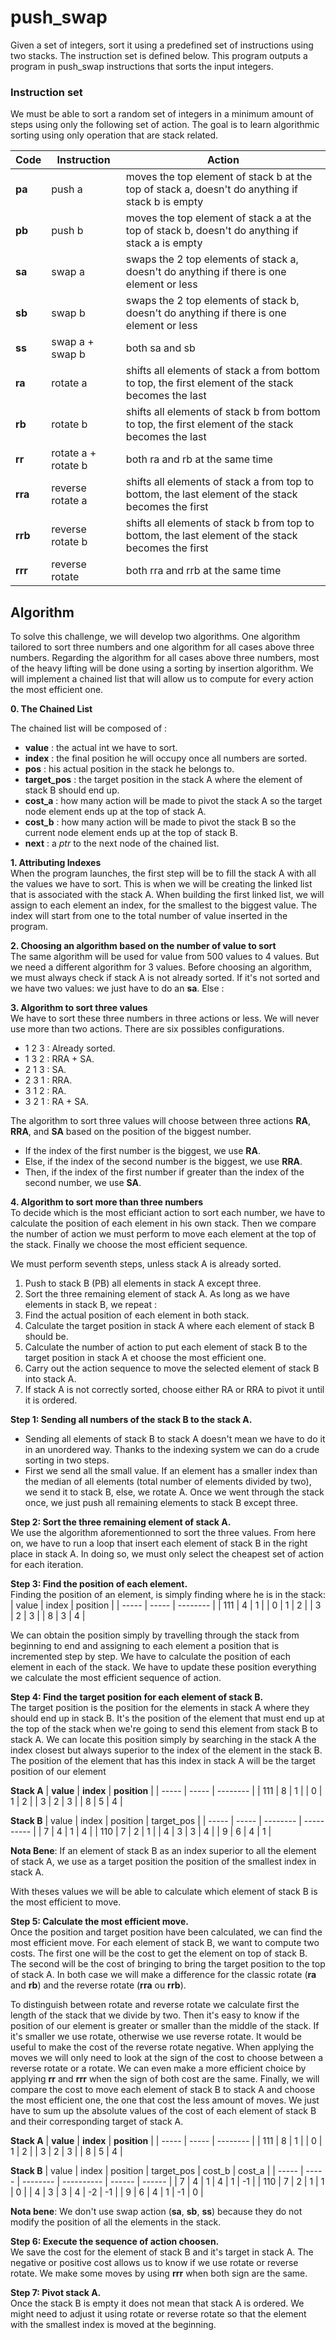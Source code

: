 # push_swap
Given a set of integers, sort it using a predefined set of instructions using two stacks. The instruction set is defined below. This program outputs a program in push_swap instructions that sorts the input integers.

### Instruction set
We must be able to sort a random set of integers in a minimum amount of steps using only the following set of action. The goal is to learn algorithmic sorting using only operation that are stack related.

| Code    | Instruction	         | Action |
| ------- | -------------------- | ------ |
| **pa**  |	push a	              | moves the top element of stack b at the top of stack a, doesn't do anything if stack b is empty |
| **pb**  |	push b	              | moves the top element of stack a at the top of stack b, doesn't do anything if stack a is empty |
| **sa**  |	swap a                |	swaps the 2 top elements of stack a, doesn't do anything if there is one element or less |
| **sb**  |	swap b                |	swaps the 2 top elements of stack b, doesn't do anything if there is one element or less |
| **ss**  |	swap a + swap b       |	both sa and sb |
| **ra**  |	rotate a              |	shifts all elements of stack a from bottom to top, the first element of the stack becomes the last |
| **rb**  |	rotate b	            | shifts all elements of stack b from bottom to top, the first element of the stack becomes the last |
| **rr**  | rotate a + rotate b   |	both ra and rb at the same time |
| **rra** |	reverse rotate a	    | shifts all elements of stack a from top to bottom, the last element of the stack becomes the first |
| **rrb** |	reverse rotate b	    | shifts all elements of stack b from top to bottom, the last element of the stack becomes the first |
| **rrr** | reverse rotate        | both rra and rrb at the same time |

## Algorithm

To solve this challenge, we will develop two algorithms. One algorithm tailored to sort three numbers and one algorithm for all cases above three numbers.
Regarding the algorithm for all cases above three numbers, most of the heavy lifting will be done using a sorting by insertion algorithm. 
We will implement a chained list that will allow us to compute for every action the most efficient one. 

**0. The Chained List**  
 
The chained list will be composed of : 
- **value** : the actual int we have to sort.
- **index** : the final position he will occupy once all numbers are sorted.
- **pos** : his actual position in the stack he belongs to.
- **target_pos** : the target position in the stack A where the element of stack B should end up.
- **cost_a** : how many action will be made to pivot the stack A so the target node element ends up at the top of stack A.
- **cost_b** : how many action will be made to pivot the stack B so the current node element ends up at the top of stack B.
- **next** : a *ptr* to the next node of the chained list.

**1. Attributing Indexes**  
When the program launches, the first step will be to fill the stack A with all the values we have to sort. This is when we will be creating the linked list that is associated with the stack A.
When building the first linked list, we will assign to each element an index, for the smallest to the biggest value. The index will start from one to the total number of value inserted in the program.

**2. Choosing an algorithm based on the number of value to sort**  
The same algorithm will be used for value from 500 values to 4 values. But we need a different algorithm for 3 values. Before choosing an algorithm, we must always check if stack A is not already sorted.
If it's not sorted and we have two values: we just have to do an **sa**. 
Else : 

**3. Algorithm to sort three values**  
We have to sort these three numbers in three actions or less. We will never use more than two actions. There are six possibles configurations.
- 1 2 3 : Already sorted.
- 1 3 2 : RRA + SA.
- 2 1 3 : SA.
- 2 3 1 : RRA.
- 3 1 2 : RA.
- 3 2 1 : RA + SA.

The algorithm to sort three values will choose between three actions **RA**, **RRA**, and **SA** based on the position of the biggest number.
- If the index of the first number is the biggest, we use **RA**.
- Else, if the index of the second number is the biggest, we use **RRA**.
- Then, if the index of the first number if greater than the index of the second number, we use **SA**.

**4. Algorithm to sort more than three numbers**  
 To decide which is the most efficiant action to sort each number, we have to calculate the position of each element in his own stack. Then we compare the number of action we must perform to move each element at the top of the stack. Finally we choose the most efficient sequence.
 
We must perform seventh steps, unless stack A is already sorted.
 1. Push to stack B (PB) all elements in stack A except three. 
 2. Sort the three remaining element of stack A.
 As long as we have elements in stack B, we repeat : 
 3. Find the actual position of each element in both stack.
 4. Calculate the target position in stack A where each element of stack B should be.
 5. Calculate the number of action to put each element of stack B to the target position in stack A et choose the most efficient one.
 6. Carry out the action sequence to move the selected element of stack B into stack A. 
 7. If stack A is not correctly sorted, choose either RA or RRA to pivot it until it is ordered.

**Step 1: Sending all numbers of the stack B to the stack A.**    
- Sending all elements of stack B to stack A doesn't mean we have to do it in an unordered way. Thanks to the indexing system we can do a crude sorting in two steps.
- First we send all the small value. If an element has a smaller index than the median of all elements (total number of elements divided by two), we send it to stack B, else, we rotate A. Once we went through the stack once, we just push all remaining elements to stack B except three.

**Step 2: Sort the three remaining element of stack A.**    
We use the algorithm aforementionned to sort the three values.
From here on, we have to run a loop that insert each element of stack B in the right place in stack A. In doing so, we must only select the cheapest set of action for each iteration.

**Step 3: Find the position of each element.**  
Finding the position of an element, is simply finding where he is in the stack: 
| value | index | position |
| ----- | ----- | -------- |
| 111   | 4     | 1        | 
| 0     | 1     | 2        |
| 3     | 2     | 3        |
| 8     | 3     | 4        |

We can obtain the position simply by travelling through the stack from beginning to end and assigning  to each element a position that is incremented step by step. We have to calculate the position of each element in each of the stack. We have to update these position everything we calculate the most efficient sequence of action. 


**Step 4: Find the target position for each element of stack B.**  
The target position is the position for the elements in stack A where they should end up in stack B. It's the position of the element that must end up at the top of the stack when we're going to send this element from stack B to stack A. We can locate this position simply by searching in the stack A the index closest but always superior to the index of the element in the stack B. The position of the element that has this index in stack A will be the target position of our element

**Stack A**
| **value** | **index** | **position** |
| ----- | ----- | -------- |
| 111   | 8     | 1        | 
| 0     | 1     | 2        |
| 3     | 2     | 3        |
| 8     | 5     | 4        |

**Stack B**
| value | index | position | target_pos | 
| ----- | ----- | -------- | ---------- |
| 7     | 4     | 1        | 4          |
| 110   | 7     | 2        | 1          |
| 4     | 3     | 3        | 4          |
| 9     | 6     | 4        | 1          |

**Nota Bene**: If an element of stack B as an index superior to all the element of stack A, we use as a target position the position of the smallest index in stack A.

With theses values we will be able to calculate which element of stack B is the most efficient to move. 

**Step 5: Calculate the most efficient move.**  
Once the position and target position have been calculated, we can find the most efficient move.
For each element of stack B, we want to compute two costs. The first one will be the cost to get the element on top of stack B. The second will be the cost of bringing to bring the target position to the top of stack A. 
In both case we will make a difference for the classic rotate (**ra** and **rb**) and the reverse rotate (**rra** ou **rrb**).

To distinguish between rotate and reverse rotate we calculate first the length of the stack that we divide by two. Then it's easy to know if the position of our element is greater or smaller than the middle of the stack. If it's smaller we use rotate, otherwise we use reverse rotate.
It would be useful to make the cost of the reverse rotate negative. When applying the moves we will only need to look at the sign of the cost to choose between a reverse rotate or a rotate. We can even make a more efficient choice by applying **rr** and **rrr** when the sign of both cost are the same.
Finally, we will compare the cost to move each element of stack B to stack A and choose the most efficient one, the one that cost the less amount of moves. We just have to sum up the absolute values of the cost of each element of stack B and their corresponding target of stack A.

**Stack A**
| **value** | **index** | **position** |
| ----- | ----- | -------- |
| 111   | 8     | 1        | 
| 0     | 1     | 2        |
| 3     | 2     | 3        |
| 8     | 5     | 4        |

**Stack B**
| value | index | position | target_pos | cost_b | cost_a |
| ----- | ----- | -------- | ---------- | ------ | ------ |
| 7     | 4     | 1        | 4          |  1     | -1     |
| 110   | 7     | 2        | 1          | 1      | 0      |
| 4     | 3     | 3        | 4          | -2     | -1     |
| 9     | 6     | 4        | 1          |  -1    | 0      |

**Nota bene**: We don't use swap action (**sa**, **sb**, **ss**) because they do not modify the position of all the elements in the stack.

**Step 6: Execute the sequence of action choosen.**  
We save the cost for the element of stack B and it's target in stack A. The negative or positive cost allows us to know if we use rotate or reverse rotate. We make some moves by using **rrr** when both sign are the same.

**Step 7: Pivot stack A.**  
Once the stack B is empty it does not mean that stack A is ordered. We might need to adjust it using rotate or reverse rotate so that the element with the smallest index is moved at the beginning.
